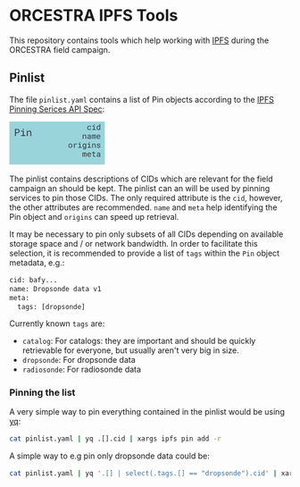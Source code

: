 # ORCESTRA IPFS Tools

This repository contains tools which help working with [IPFS](https://ipfs.tech) during the ORCESTRA field campaign.

## Pinlist

The file `pinlist.yaml` contains a list of Pin objects according to the [IPFS Pinning Serices API Spec](https://ipfs.github.io/pinning-services-api-spec/):

![Pin Object](images/pin.png)

The pinlist contains descriptions of CIDs which are relevant for the field campaign an should be kept. The pinlist can an will be used by pinning services to pin those CIDs.
The only required attribute is the `cid`, however, the other attributes are recommended. `name` and `meta` help identifying the Pin object and `origins` can speed up retrieval.

It may be necessary to pin only subsets of all CIDs depending on available storage space and / or network bandwidth. In order to facilitate this selection, it is recommended to provide a list of `tags` within the `Pin` object metadata, e.g.:


```
cid: bafy...
name: Dropsonde data v1
meta:
  tags: [dropsonde]
```

Currently known `tags` are:

* `catalog`: For catalogs: they are important and should be quickly retrievable for everyone, but usually aren't very big in size.
* `dropsonde`: For dropsonde data
* `radiosonde`: For radiosonde data

### Pinning the list

A very simple way to pin everything contained in the pinlist would be using [yq](https://mikefarah.gitbook.io/yq):

```bash
cat pinlist.yaml | yq .[].cid | xargs ipfs pin add -r
```

A simple way to e.g pin only dropsonde data could be:

```bash
cat pinlist.yaml | yq '.[] | select(.tags.[] == "dropsonde").cid' | xargs ipfs pin add -r
```
